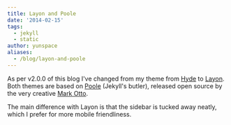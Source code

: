 ```yaml
---
title: Layon and Poole
date: '2014-02-15'
tags:
  - jekyll
  - static
author: yunspace
aliases:
  - /blog/layon-and-poole
---
```

As per v2.0.0 of this blog I've changed from my theme from [Hyde][andhyde] to [Layon][layon]. Both themes are based on [Poole][poole] (Jekyll's butler), released open source by the very creative [Mark Otto][mdo].

The main difference with Layon is that the sidebar is tucked away neatly, which I prefer for more mobile friendliness.

[poole]:    http://getpoole.com/
[mdo]:      http://markdotto.com/
[layon]:    https://github.com/poole/lanyon
[andhyde]:  https://github.com/poole/hyde
